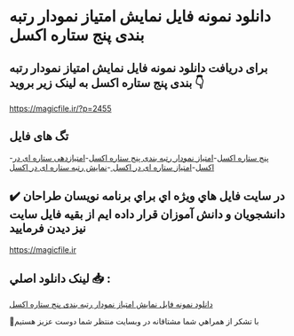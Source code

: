# دانلود نمونه فایل نمایش امتیاز نمودار رتبه بندی پنج ستاره اکسل

## برای دریافت دانلود نمونه فایل نمایش امتیاز نمودار رتبه بندی پنج ستاره اکسل به لینک زیر بروید 👇

https://magicfile.ir/?p=2455

## تگ های فایل

-[پنج ستاره اکسل](https://magicfile.ir/product/%d9%86%d9%85%d8%a7%db%8c%d8%b4-%d8%a7%d9%85%d8%aa%db%8c%d8%a7%d8%b2%d9%86%d9%85%d9%88%d8%af%d8%a7%d8%b1-%d8%b1%d8%aa%d8%a8%d9%87-%d8%a8%d9%86%d8%af%db%8c-%d9%be%d9%86%d8%ac-%d8%b3%d8%aa%d8%a7%d8%b1%d9%87-%d8%a7%da%a9%d8%b3%d9%84/)-[امتیاز نمودار رتبه بندی پنج ستاره اکسل](https://magicfile.ir/product/%d9%86%d9%85%d8%a7%db%8c%d8%b4-%d8%a7%d9%85%d8%aa%db%8c%d8%a7%d8%b2%d9%86%d9%85%d9%88%d8%af%d8%a7%d8%b1-%d8%b1%d8%aa%d8%a8%d9%87-%d8%a8%d9%86%d8%af%db%8c-%d9%be%d9%86%d8%ac-%d8%b3%d8%aa%d8%a7%d8%b1%d9%87-%d8%a7%da%a9%d8%b3%d9%84/)-[امتیازدهی ستاره ای در اکسل](https://magicfile.ir/product/%d9%86%d9%85%d8%a7%db%8c%d8%b4-%d8%a7%d9%85%d8%aa%db%8c%d8%a7%d8%b2%d9%86%d9%85%d9%88%d8%af%d8%a7%d8%b1-%d8%b1%d8%aa%d8%a8%d9%87-%d8%a8%d9%86%d8%af%db%8c-%d9%be%d9%86%d8%ac-%d8%b3%d8%aa%d8%a7%d8%b1%d9%87-%d8%a7%da%a9%d8%b3%d9%84/)-[امتیاز ستاره ای در اکسل ](https://magicfile.ir/product/%d9%86%d9%85%d8%a7%db%8c%d8%b4-%d8%a7%d9%85%d8%aa%db%8c%d8%a7%d8%b2%d9%86%d9%85%d9%88%d8%af%d8%a7%d8%b1-%d8%b1%d8%aa%d8%a8%d9%87-%d8%a8%d9%86%d8%af%db%8c-%d9%be%d9%86%d8%ac-%d8%b3%d8%aa%d8%a7%d8%b1%d9%87-%d8%a7%da%a9%d8%b3%d9%84/)-[نمایش رتبه ستاره ای در اکسل](https://magicfile.ir/product/%d9%86%d9%85%d8%a7%db%8c%d8%b4-%d8%a7%d9%85%d8%aa%db%8c%d8%a7%d8%b2%d9%86%d9%85%d9%88%d8%af%d8%a7%d8%b1-%d8%b1%d8%aa%d8%a8%d9%87-%d8%a8%d9%86%d8%af%db%8c-%d9%be%d9%86%d8%ac-%d8%b3%d8%aa%d8%a7%d8%b1%d9%87-%d8%a7%da%a9%d8%b3%d9%84/)

## ✔️ در سايت فايل هاي ويژه اي براي برنامه نويسان طراحان دانشجويان و دانش آموزان قرار داده ايم از بقيه فايل سايت نيز ديدن فرماييد

https://magicfile.ir


## لينک دانلود اصلي 📥 :

[دانلود نمونه فایل نمایش امتیاز نمودار رتبه بندی پنج ستاره اکسل](https://magicfile.ir/product/%d9%86%d9%85%d8%a7%db%8c%d8%b4-%d8%a7%d9%85%d8%aa%db%8c%d8%a7%d8%b2%d9%86%d9%85%d9%88%d8%af%d8%a7%d8%b1-%d8%b1%d8%aa%d8%a8%d9%87-%d8%a8%d9%86%d8%af%db%8c-%d9%be%d9%86%d8%ac-%d8%b3%d8%aa%d8%a7%d8%b1%d9%87-%d8%a7%da%a9%d8%b3%d9%84/) 


🙏با تشکر از همراهي شما مشتاقانه در وبسایت منتظر شما دوست عزیز هستیم

